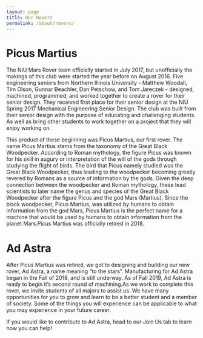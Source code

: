 ```yaml
---
layout: page 
title: Our Rovers
permalink: /about/rovers/
---
```


# Picus Martius

The NIU Mars Rover team officially started in July 2017, but unofficially the makings of this club were started the year before on August 2016. Five engineering seniors from Northern Illinois University - Matthew Woodall, Tim Olson, Gunnar Beachler, Dan Petschow, and Tom Jareczek -  designed, machined, programmed, and worked together to create a rover for their senior design. They received first place for their senior design at the NIU Spring 2017 Mechanical Engineering Senior Design. The club was built from their senior design with the purpose of educating and challenging students. As well as bring other students to work together on a project that they will enjoy working on. 

This product of these beginning was Picus Martius, our first rover. The name Picus Martius stems from the taxonomy of the Great Black Woodpecker. According to Roman mythology, the figure Picus was known for his skill in augury or interpretation of the will of the gods through studying the flight of birds. The bird that Picus namely studied was the Great Black Woodpecker, thus leading to the woodpecker becoming greatly revered by Romans as a source of information by the gods. Given the deep connection between the woodpecker and Roman mythology, these lead scientists to later name the genus and species of the Great Black Woodpecker after the figure Picus and the god Mars (Martius). Since the black woodpecker, Picus Martius, was utilized by humans to obtain information from the god Mars, Picus Martius is the perfect name for a machine that would be used by humans to obtain information from the planet Mars.Picus Martius was officially retired in 2018. 

# Ad Astra

After Picus Martius was retired, we got to designing and building our new rover, Ad Astra, a name meaning “to the stars”. Manufacturing for Ad Astra began in the Fall of 2018, and is still underway. As of Fall 2019, Ad Astra is ready to begin it’s second round of machining.As we work to complete this rover, we invite students of all majors to assist us. We have many opportunities for you to grow and learn to be a better student and a member of society. Some of the things you will experience can be applicable to what you may experience in your future career. 

If you would like to contribute to Ad Astra, head to our Join Us tab to learn how you can help!

